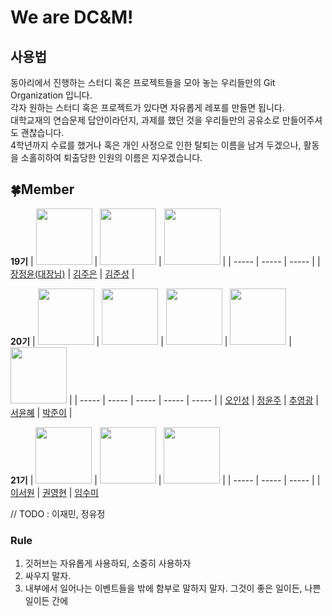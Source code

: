 # We are DC&M!

## 사용법
동아리에서 진행하는 스터디 혹은 프로젝트들을 모아 놓는 우리들만의 Git Organization 입니다.<br>
각자 원하는 스터디 혹은 프로젝트가 있다면 자유롭게 레포를 만들면 됩니다.<br>
대학교재의 연습문제 답안이라던지, 과제를 했던 것을 우리들만의 공유소로 만들어주셔도 괜찮습니다.<br>
4학년까지 수료를 했거나 혹은 개인 사정으로 인한 탈퇴는 이름을 남겨 두겠으나, 활동을 소홀히하여 퇴출당한 인원의 이름은 지우겠습니다.<br>

## :four_leaf_clover:Member
**19기**
| <a href="https://github.com/jeinie"><img src="https://avatars.githubusercontent.com/u/68533847?v=4" width="90" height="90"></a> | <a href="https://github.com/jueun0725"><img src="https://avatars.githubusercontent.com/u/82727761?v=4" width="90" height="90"></a> | <a href="https://github.com/newJunsung"><img src="https://avatars.githubusercontent.com/u/107932188?v=4" width="90" height="90"></a> |
| ----- | ----- | ----- |
| [장정윤(대장님)](https://github.com/jeinie) | [김주은](https://github.com/jueun0725) | [김준성](https://github.com/newJunsung) |

**20기**
| <a href="https://github.com/ois0886"><img src="https://avatars.githubusercontent.com/u/58154638?v=4" width="90" height="90"></a> | <a href="https://github.com/YJMINT"><img src="https://avatars.githubusercontent.com/u/105741144?v=4" width="90" height="90"></a> | <a href="https://github.com/S-DPR"><img src="https://avatars.githubusercontent.com/u/108619579?v=4" width="90" height="90"></a> | <a href="https://github.com/YoonhyeSuh"><img src="https://avatars.githubusercontent.com/u/106311524?v=4" width="90" height="90"></a> | <a href="https://github.com/juniii99"><img src="https://avatars.githubusercontent.com/u/112378363?v=4" width="90" height="90"></a> | 
| ----- | ----- | ----- | ----- | ----- | 
| [오인성](https://github.com/ois0886) | [정윤주](https://github.com/YJMINT) | [추영광](https://github.com/S-DPR) | [서윤혜](https://github.com/YoonhyeSuh) | [박준이](https://github.com/juniii99) | 

**21기**
| <a href="https://github.com/isnonyou"><img src="https://avatars.githubusercontent.com/u/109057475?v=4" width="90" height="90"></a> | <a href="https://github.com/krevlin"><img src="https://avatars.githubusercontent.com/u/109061978?v=4" width="90" height="90"></a> | <a href="https://github.com/sumi-03"><img src="https://avatars.githubusercontent.com/u/100473912?v=4" width="90" height="90"></a> |
| ----- | ----- | ----- |
| [이서원](https://github.com/isnonyou) | [권영현](https://github.com/krevlin) | [임수미](https://github.com/sumi-03)

// TODO : 이재민, 정유정

### Rule
1. 깃허브는 자유롭게 사용하되, 소중히 사용하자
2. 싸우지 말자.
3. 내부에서 일어나는 이벤트들을 밖에 함부로 말하지 말자. 그것이 좋은 일이든, 나쁜 일이든 간에
